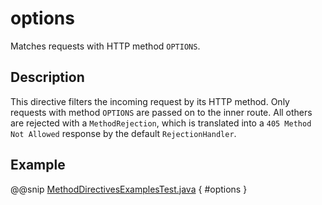 # options

Matches requests with HTTP method `OPTIONS`.

## Description

This directive filters the incoming request by its HTTP method. Only requests with
method `OPTIONS` are passed on to the inner route. All others are rejected with a
`MethodRejection`, which is translated into a `405 Method Not Allowed` response
by the default `RejectionHandler`.

## Example

@@snip [MethodDirectivesExamplesTest.java](../../../../../../../test/java/docs/http/javadsl/server/directives/MethodDirectivesExamplesTest.java) { #options }